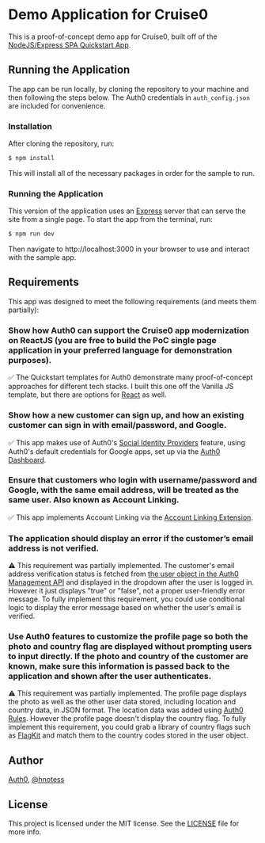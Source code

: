 # Demo Application for Cruise0

This is a proof-of-concept demo app for Cruise0, built off of the [NodeJS/Express SPA Quickstart App](https://auth0.com/docs/quickstart/spa/vanillajs).

## Running the Application

The app can be run locally, by cloning the repository to your machine and then following the steps below. The Auth0 credentials in `auth_config.json` are included for convenience.

### Installation

After cloning the repository, run:

```bash
$ npm install
```

This will install all of the necessary packages in order for the sample to run.

### Running the Application

This version of the application uses an [Express](https://expressjs.com) server that can serve the site from a single page. To start the app from the terminal, run:

```bash
$ npm run dev
```

Then navigate to http://localhost:3000 in your browser to use and interact with the sample app.

## Requirements

This app was designed to meet the following requirements (and meets them partially):

### Show how Auth0 can support the Cruise0 app modernization on ReactJS (you are free to build the PoC single page application in your preferred language for demonstration purposes).

✅ The Quickstart templates for Auth0 demonstrate many proof-of-concept approaches for different tech stacks. I built this one off the Vanilla JS template, but there are options for [React](https://auth0.com/docs/quickstart/spa/react) as well.

### Show how a new customer can sign up, and how an existing customer can sign in with email/password, and Google.        

✅ This app makes use of Auth0's [Social Identity Providers](https://auth0.com/docs/connections/social/) feature, using Auth0's default credentials for Google apps, set up via the [Auth0 Dashboard](https://auth0.com/docs/get-started/dashboard/set-up-social-connections).

### Ensure that customers who login with username/password and Google, with the same email address, will be treated as the same user. Also known as Account Linking.

✅ This app implements Account Linking via the [Account Linking Extension](https://auth0.com/docs/extensions/account-link-extension).


### The application should display an error if the customer’s email address is not verified. 
⚠️ This requirement was partially implemented. The customer's email address verification status is fetched from [the user object in the Auth0 Management API](https://auth0.com/docs/api/management/v2/#!/Users/get_users) and displayed in the dropdown after the user is logged in. However it just displays "true" or "false", not a proper user-friendly error message. To fully implement this requirement, you could use conditional logic to display the error message based on whether the user's email is verified. 

### Use Auth0 features to customize the profile page so both the photo and country flag are displayed without prompting users to input directly. If the photo and country of the customer are known, make sure this information is passed back to the application and shown after the user authenticates.       

⚠️ This requirement was partially implemented. The profile page displays the photo as well as the other user data stored, including location and country data, in JSON format. The location data was added using [Auth0 Rules](https://auth0.com/docs/rules/create-rules). However the profile page doesn't display the country flag. To fully implement this requirement, you could grab a library of country flags such as [FlagKit](https://github.com/madebybowtie/FlagKit) and match them to the country codes stored in the user object.  

## Author

[Auth0](auth0.com), [@hnotess](https://github.com/hnotess)

## License

This project is licensed under the MIT license. See the [LICENSE](LICENSE.txt) file for more info.
